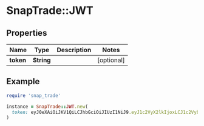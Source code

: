 # SnapTrade::JWT

## Properties

| Name | Type | Description | Notes |
| ---- | ---- | ----------- | ----- |
| **token** | **String** |  | [optional] |

## Example

```ruby
require 'snap_trade'

instance = SnapTrade::JWT.new(
  token: eyJ0eXAiOiJKV1QiLCJhbGciOiJIUzI1NiJ9.eyJ1c2VyX2lkIjoxLCJ1c2VybmFtZSI6ImZSbUdsbWFyU1dtZDY5RDkyeGZWbVdCWUxCS0x0QiIsImV4cCI6MTU0MDA1NTMxOSwiZW1haWwiOiJ3b29kQHN5bmNocm92ZXJnZS5jb20iLCJvcmlnX2lhdCI6MTUzNzM3NjkxOX0.ZSn85i3kSBvEP5wuhWOE8_w903N1G1AfiVlD3fmri78
)
```

